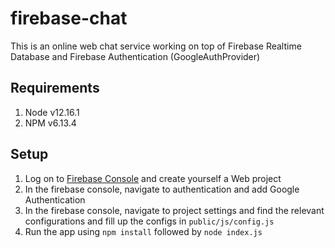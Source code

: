 # firebase-chat

This is an online web chat service working on top of Firebase Realtime Database and Firebase Authentication (GoogleAuthProvider)

## Requirements
1. Node v12.16.1
2. NPM v6.13.4

## Setup
1. Log on to [Firebase Console](https://console.firebase.google.com/) and create yourself a Web project
2. In the firebase console, navigate to authentication and add Google Authentication
3. In the firebase console, navigate to project settings and find the relevant configurations and fill up the configs in `public/js/config.js`
4. Run the app using `npm install` followed by `node index.js`

